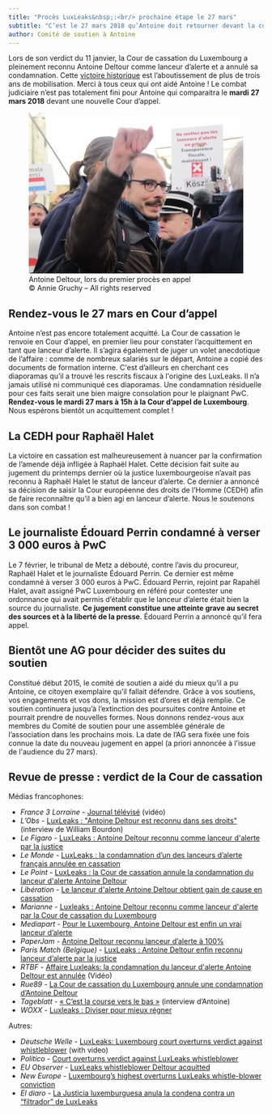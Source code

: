 ```yaml
---
title: "Procès LuxLeaks&nbsp;:<br/> prochaine étape le 27 mars"
subtitle: "C’est le 27 mars 2018 qu’Antoine doit retourner devant la cour d’appel du Luxembourg. Mais cette fois, protégé par son statut de lanceur d’alerte."
author: Comité de soutien à Antoine
---
```


Lors de son verdict du 11 janvier, la Cour de cassation du Luxembourg a pleinement reconnu Antoine Deltour comme lanceur d’alerte et a annulé sa condamnation. Cette [victoire historique](https://support-antoine.org/blog/2018/01/11/pr-cassation-verdict/) est l’aboutissement de plus de trois ans de mobilisation. Merci à tous ceux qui ont aidé Antoine ! Le combat judiciaire n’est pas totalement fini pour Antoine qui comparaitra le **mardi 27 mars 2018** devant une nouvelle Cour d’appel.

<figure>
  <img src="/images/news/2018-02-11-antoine.jpg" alt="Antoine, se retournant pour saluer ses soutiens, main droite levée et souriant, en arrivant sur le parvis du tribunal"/>
  <figcaption>Antoine Deltour, lors du premier procès en appel<br/>© Annie Gruchy – All rights reserved</figcaption>
</figure>

## Rendez-vous le 27 mars en Cour d’appel 

Antoine n’est pas encore totalement acquitté. La Cour de cassation le renvoie en Cour d’appel, en premier lieu pour constater l’acquittement en tant que lanceur d’alerte. Il s’agira également de juger un volet anecdotique de l’affaire : comme de nombreux salariés sur le départ, Antoine a copié des documents de formation interne. C'est d’ailleurs en cherchant ces diaporamas qu’il a trouvé les rescrits fiscaux à l'origine des LuxLeaks. Il n’a jamais utilisé ni communiqué ces diaporamas. Une condamnation résiduelle pour ces faits serait une bien maigre consolation pour le plaignant PwC. **Rendez-vous le mardi 27 mars à 15h à la Cour d’appel de Luxembourg**. Nous espérons bientôt un acquittement complet !

## La CEDH pour Raphaël Halet

La victoire en cassation est malheureusement à nuancer par la confirmation de l’amende déjà infligée à Raphaël Halet. Cette décision fait suite au jugement du printemps dernier où la justice luxembourgeoise n’avait pas reconnu à Raphaël Halet le statut de lanceur d’alerte. Ce dernier a annoncé sa décision de saisir la Cour européenne des droits de l’Homme (CEDH) afin de faire reconnaître qu’il a bien agi en lanceur d’alerte. Nous le soutenons dans son combat !

## Le journaliste Édouard Perrin condamné à verser 3 000 euros à PwC

Le 7 février, le tribunal de Metz a débouté, contre l’avis du procureur, Raphaël Halet et le journaliste Édouard Perrin. Ce dernier est même condamné à verser 3 000 euros à PwC. Édouard Perrin, rejoint par Rapahël Halet, avait assigné PwC Luxembourg en référé pour contester une ordonnance qui avait permis d’établir que le lanceur d’alerte était bien la source du journaliste. **Ce jugement constitue une atteinte grave au secret des sources et à la liberté de la presse**. Édouard Perrin a annoncé qu’il fera appel.

## Bientôt une AG pour décider des suites du soutien

Constitué début 2015, le comité de soutien a aidé du mieux qu’il a pu Antoine, ce citoyen exemplaire qu’il fallait défendre. Grâce à vos soutiens, vos engagements et vos dons, la mission est d’ores et déjà remplie. Ce soutien continuera jusqu’à l’extinction des poursuites contre Antoine et pourrait prendre de nouvelles formes. Nous donnons rendez-vous aux membres du Comité de soutien pour une assemblée générale de l’association dans les prochains mois. La date de l’AG sera fixée une fois connue la date du nouveau jugement en appel (a priori annoncée à l'issue de l'audience du 27 mars).

## Revue de presse : verdict de la Cour de cassation

Médias francophones:

- _France 3 Lorraine_ - [Journal télévisé](https://www.facebook.com/388682861307176/videos/928907987284658/) (vidéo)
- _L’Obs_ - [LuxLeaks : "Antoine Deltour est reconnu dans ses droits"](https://www.nouvelobs.com/justice/20180111.OBS0508/luxleaks-antoine-deltour-est-reconnu-dans-ses-droits.html) (interview de William Bourdon)
- _Le Figaro_ - [LuxLeaks : Antoine Deltour reconnu comme lanceur d'alerte par la justice](http://www.lefigaro.fr/international/2018/01/11/01003-20180111ARTFIG00207-luxleaks-antoine-deltour-reconnu-comme-lanceur-d-alerte-par-la-justice.php)
- _Le Monde_ - [LuxLeaks : la condamnation d’un des lanceurs d’alerte français annulée en cassation](http://www.lemonde.fr/evasion-fiscale/article/2018/01/11/luxleaks-la-condamnation-d-un-des-lanceurs-d-alerte-francais-annulee-en-cassation-au-luxembourg_5240227_4862750.html)
- _Le Point_ - [LuxLeaks : la Cour de cassation annule la condamnation du lanceur d'alerte Antoine Deltour](http://www.lepoint.fr/justice/luxleaks-la-cour-de-cassation-annule-la-condamnation-du-lanceur-d-alerte-antoine-deltour-11-01-2018-2185601_2386.php )
- _Libération_ - [Le lanceur d'alerte Antoine Deltour obtient gain de cause en cassation](http://www.liberation.fr/france/2018/01/11/le-lanceur-d-alerte-antoine-deltour-obtient-gain-de-cause-en-cassation_1621729)
- _Marianne_ - [Luxleaks : Antoine Deltour reconnu comme lanceur d'alerte par la Cour de cassation du Luxembourg](https://www.marianne.net/economie/luxleaks-antoine-deltour-reconnu-comme-lanceur-d-alerte-par-la-cour-de-cassation-du)
- _Mediapart_ - [Pour le Luxembourg, Antoine Deltour est enfin un vrai lanceur d’alerte](https://www.mediapart.fr/journal/economie/110118/pour-le-luxembourg-antoine-deltour-est-enfin-un-vrai-lanceur-d-alerte)
- _PaperJam_ - [Antoine Deltour reconnu lanceur d’alerte à 100%](http://paperjam.lu/news/antoine-deltour-reconnu-lanceur-dalerte-a-100)
- _Paris Match (Belgique)_ - [LuxLeaks : Antoine Deltour enfin reconnu lanceur d’alerte par la justice](https://parismatch.be/actualites/societe/106673/affaire-luxleaks-antoine-deltour-reconnu-lanceur-alerte-justice)
- _RTBF_ - [Affaire Luxleaks: la condamnation du lanceur d'alerte Antoine Deltour est annulée](https://www.rtbf.be/info/societe/detail_affaire-luxleaks-la-condamnation-d-antoine-deltour-annulee-en-cassation-au-luxembourg?id=9808235) (Vidéo)
- _Rue89_ - [La Cour de cassation du Luxembourg annule une condamnation d’Antoine Deltour](http://www.rue89strasbourg.com/cour-de-cassation-luxembourg-annulation-condamnation-antoine-deltour-130093)
- _Tageblatt_ - [« C’est la course vers le bas »](http://www.tageblatt.lu/headlines/linterview-avec-antoine-deltour/) (interview d’Antoine)
- _WOXX_ - [Luxleaks : Diviser pour mieux régner](http://www.woxx.lu/luxleaks-diviser-pour-mieux-regner/)

Autres:

- _Deutsche Welle_ - [LuxLeaks: Luxembourg court overturns verdict against whistleblower](http://www.dw.com/en/luxleaks-luxembourg-court-overturns-verdict-against-whistleblower/a-42105300) (with video)
- _Politico_ - [Court overturns verdict against LuxLeaks whistleblower](https://www.politico.eu/article/luxleaks-court-overturns-verdict-against-whistleblower/)
- _EU Observer_ - [LuxLeaks whistleblower Deltour acquitted](https://euobserver.com/justice/140518)
- _New Europe_ - [Luxembourg’s highest overturns LuxLeaks whistle-blower conviction](https://www.neweurope.eu/article/luxembourgs-highest-overturns-luxleaks-whistle-blower-conviction/)
- _El diaro_ - [La Justicia luxemburguesa anula la condena contra un “filtrador” de LuxLeaks](http://www.eldiario.es/politica/Justicia-luxemburguesa-condena-filtrador-LuxLeaks_0_728277394.html)